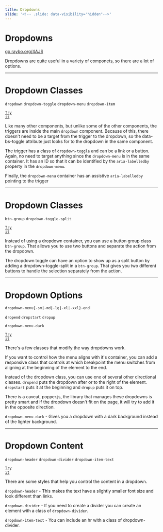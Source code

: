 ```yaml
---
title: Dropdowns
slide: '<!-- .slide: data-visibility="hidden"-->'
---
```


<!-- .slide: data-state="layout-title" class="bg-dark"-->

# Dropdowns

<div class="slide-link"><a href="https://go.raybo.org/4AJS"><i class="fab fa-slideshare"></i> go.raybo.org/4AJS</a></div>

> >

Dropdowns are quite useful in a variety of componets, so there are a lot of options.

---

# Dropdown Classes

`dropdown`
`dropdown-toggle`
`dropdown-menu`
`dropdown-item`

<a href="https://codepen.io/planetoftheweb/pen/gOgBBOZ?editors=1000" target="_blank"><code class="code-royal">Try it</code></a>

> >

Like many other components, but unlike some of the other components, the triggers are inside the main `dropdown` component. Because of this, there doesn't need to be a target from the trigger to the dropdown, so the data-bs-toggle attribute just looks for to the dropdown in the same component.

The trigger has a class of `dropdown-toggle` and can be a link or a button. Again, no need to target anything since the `dropdown-menu` is in the same container. It has an ID so that it can be identified by the `aria-labelledby` property in the `dropdown-menu`.

Finally, the `dropdown-menu` container has an assistive `aria-labelledby` pointing to the trigger

---

# Dropdown Classes

`btn-group`
`dropdown-toggle-split`

<a href="https://codepen.io/planetoftheweb/pen/VwPEEQq?editors=1000" target="_blank"><code class="code-royal">Try it</code></a>

> >

Instead of using a dropdown container, you can use a button group class `btn-group`. That allows you to use two buttons and separate the action from the dropdown.

The dropdown toggle can have an option to show up as a split button by adding a dropdown-toggle-split in a `btn-group`. That gives you two different buttons to handle the selection separately from the action.

---

# Dropdown Options

`dropdown-menu{-sm|-md|-lg|-xl|-xxl}-end`

`dropend` `dropstart` `dropup`

`dropdown-menu-dark`

<a href="https://codepen.io/planetoftheweb/pen/wvgYYQM?editors=1000" target="_blank"><code class="code-royal">Try it</code></a>

> >

There's a few classes that modify the way dropdowns work.

If you want to control how the menu aligns with it's container, you can add a responsive class that controls at which breakpoint the menu switches from aligning at the beginning of the element to the end.

Instead of the dropdown class, you can use one of several other directional classes. `dropend` puts the dropdown after or to the right of the element. `dropstart` puts it at the beginning and `dropup` puts it on top.

There is a caveat, popper.js, the library that manages these dropdowns is pretty smart and if the dropdown doesn't fit on the page, it will try to add it in the opposite direction.

`dropdown-menu-dark` - Gives you a dropdown with a dark background instead of the lighter background.

---

# Dropdown Content

`dropdown-header`
`dropdown-divider`
`dropdown-item-text`

<a href="https://codepen.io/planetoftheweb/pen/GRrYwbE?editors=1000" target="_blank"><code class="code-royal">Try it</code></a>

> >

There are some styles that help you control the content in a dropdown.

`dropdown-header` - This makes the text have a slightly smaller font size and look different than links.

`dropdown-divider` - If you need to create a divider you can create an element with a class of `dropdown-divider`.

`dropdown-item-text` - You can include an hr with a class of dropdown-divider.
